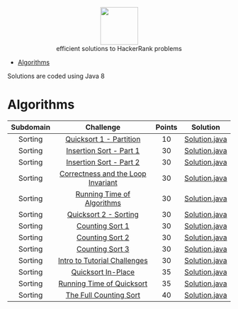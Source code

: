 <p align="center">
    <a href="https://www.hackerrank.com/sharathkmr">
        <img height=85 src="https://d3keuzeb2crhkn.cloudfront.net/hackerrank/assets/styleguide/logo_wordmark-f5c5eb61ab0a154c3ed9eda24d0b9e31.svg">
    </a>
    <br>efficient solutions to HackerRank problems
</p>

* [Algorithms](#algorithms)

Solutions are coded using Java 8

# Algorithms

|        Subdomain        |                                                              Challenge                                                              | Points |                                                                                  Solution                                                                                 |
|:-----------------------:|:-----------------------------------------------------------------------------------------------------------------------------------:|:------:|:-------------------------------------------------------------------------------------------------------------------------------------------------------------------------:|
|         Sorting         | [Quicksort 1 - Partition](https://www.hackerrank.com/challenges/quicksort1)                                                         |   10   | [Solution.java](https://github.com/sharathkmr/Hackerrank-Solutions/blob/master/Algorithms/Sorting/Quicksort1Partition.java)                          		     |
|         Sorting         | [Insertion Sort - Part 1](https://www.hackerrank.com/challenges/insertionsort1)                                                     |   30   | [Solution.java](https://github.com/sharathkmr/Hackerrank-Solutions/blob/master/Algorithms/Sorting/InsertionSortPart1.java)                        |
|         Sorting         | [Insertion Sort - Part 2](https://www.hackerrank.com/challenges/insertionsort2)                                                     |   30   | [Solution.java](https://github.com/sharathkmr/Hackerrank-Solutions/blob/master/Algorithms/Sorting/InsertionSortPart2.java)                        |
|         Sorting         | [Correctness and the Loop Invariant](https://www.hackerrank.com/challenges/correctness-invariant)                                   |   30   | [Solution.java](https://github.com/sharathkmr/Hackerrank-Solutions/blob/master/Algorithms/Sorting/CorrectnessandtheLoopInvariant.java)             |
|         Sorting         | [Running Time of Algorithms](https://www.hackerrank.com/challenges/runningtime)                                                     |   30   | [Solution.java](https://github.com/sharathkmr/Hackerrank-Solutions/blob/master/Algorithms/Sorting/RunningTimeofAlgorithms.java)                       |
|         Sorting         | [Quicksort 2 - Sorting](https://www.hackerrank.com/challenges/quicksort2)                                                           |   30   | [Solution.java](https://github.com/sharathkmr/Hackerrank-Solutions/blob/master/Algorithms/Sorting/Quicksort2Sorting.java)                            |
|         Sorting         | [Counting Sort 1](https://www.hackerrank.com/challenges/countingsort1)                                                              |   30   | [Solution.java]()                                    |
|         Sorting         | [Counting Sort 2](https://www.hackerrank.com/challenges/countingsort2)                                                              |   30   | [Solution.java]()                                    |
|         Sorting         | [Counting Sort 3](https://www.hackerrank.com/challenges/countingsort3)                                                              |   30   | [Solution.java]()                                    |
|         Sorting         | [Intro to Tutorial Challenges](https://www.hackerrank.com/challenges/tutorial-intro)                                                |   30   | [Solution.java](https://github.com/sharathkmr/Hackerrank-Solutions/blob/master/Algorithms/Sorting/IntroToTutorialChallange.java)                     |
|         Sorting         | [Quicksort In-Place](https://www.hackerrank.com/challenges/quicksort3)                                                              |   35   | [Solution.java](https://github.com/sharathkmr/Hackerrank-Solutions/blob/master/Algorithms/Sorting/QuicksortInPlace.java)                                   |
|         Sorting         | [Running Time of Quicksort](https://www.hackerrank.com/challenges/quicksort4)                                                       |   35   | [Solution.java](https://github.com/sharathkmr/Hackerrank-Solutions/blob/master/Algorithms/Sorting/RunningTimeofQuicksort.java)                        |
|         Sorting         | [The Full Counting Sort](https://www.hackerrank.com/challenges/countingsort4)                                                       |   40   | [Solution.java]()                           |